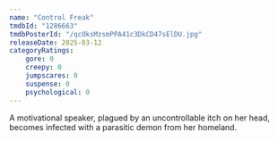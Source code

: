 ```yaml
---
name: "Control Freak"
tmdbId: "1286663"
tmdbPosterId: "/qcOksMzsmPPA41c3DkCD47sElDU.jpg"
releaseDate: 2025-03-12
categoryRatings:
    gore: 0
    creepy: 0
    jumpscares: 0
    suspense: 0
    psychological: 0
---
```

A motivational speaker, plagued by an uncontrollable itch on her head, becomes infected with a parasitic demon from her homeland.
